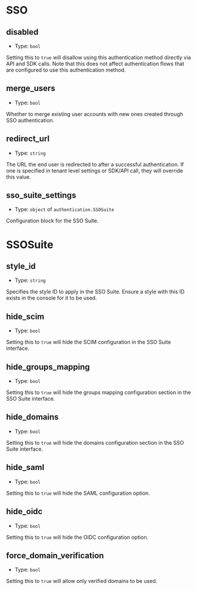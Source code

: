 
SSO
====



disabled
--------

- Type: `bool` 

Setting this to `true` will disallow using this authentication method directly via
API and SDK calls. Note that this does not affect authentication flows that are
configured to use this authentication method.



merge_users
-----------

- Type: `bool` 

Whether to merge existing user accounts with new ones created through SSO authentication.



redirect_url
------------

- Type: `string` 

The URL the end user is redirected to after a successful authentication. If one is specified
in tenant level settings or SDK/API call, they will override this value.



sso_suite_settings
------------------

- Type: `object` of `authentication.SSOSuite` 

Configuration block for the SSO Suite.





SSOSuite
========



style_id
--------

- Type: `string` 

Specifies the style ID to apply in the SSO Suite. Ensure a style with this ID exists in
the console for it to be used.



hide_scim
---------

- Type: `bool` 

Setting this to `true` will hide the SCIM configuration in the SSO Suite interface.



hide_groups_mapping
-------------------

- Type: `bool` 

Setting this to `true` will hide the groups mapping configuration section in the SSO Suite interface.



hide_domains
------------

- Type: `bool` 

Setting this to `true` will hide the domains configuration section in the SSO Suite interface.



hide_saml
---------

- Type: `bool` 

Setting this to `true` will hide the SAML configuration option.



hide_oidc
---------

- Type: `bool` 

Setting this to `true` will hide the OIDC configuration option.



force_domain_verification
-------------------------

- Type: `bool` 

Setting this to `true` will allow only verified domains to be used.
